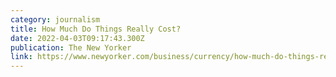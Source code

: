 ```yaml
---
category: journalism
title: How Much Do Things Really Cost?
date: 2022-04-03T09:17:43.300Z
publication: The New Yorker
link: https://www.newyorker.com/business/currency/how-much-do-things-really-cost
---
```


